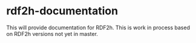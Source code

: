 # rdf2h-documentation

This will provide documentation for RDF2h. This is work in process based on RDF2h versions not yet in master.
